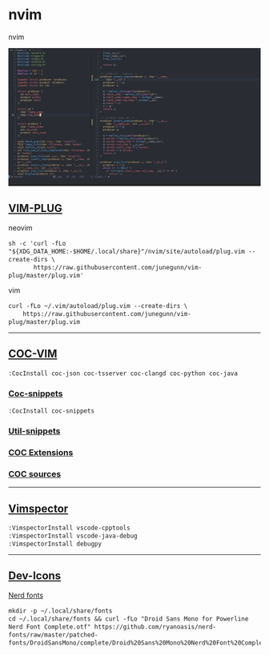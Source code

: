 # nvim
nvim

![image](Nvim.png)

## [VIM-PLUG](https://github.com/junegunn/vim-plug)

neovim

```
sh -c 'curl -fLo "${XDG_DATA_HOME:-$HOME/.local/share}"/nvim/site/autoload/plug.vim --create-dirs \
       https://raw.githubusercontent.com/junegunn/vim-plug/master/plug.vim'
```

vim

```
curl -fLo ~/.vim/autoload/plug.vim --create-dirs \
    https://raw.githubusercontent.com/junegunn/vim-plug/master/plug.vim
```
-------------------------------------------

## [COC-VIM](https://github.com/neoclide/coc.nvim)

```
:CocInstall coc-json coc-tsserver coc-clangd coc-python coc-java

```

### [Coc-snippets](https://github.com/neoclide/coc-snippets)

```
:CocInstall coc-snippets
```

### [Util-snippets](https://github.com/sirver/UltiSnips)

### [COC Extensions](https://github.com/neoclide/coc.nvim/wiki/Using-coc-extensions)

### [COC sources](https://github.com/neoclide/coc-sources)

--------------------------------------------------------------------------------------------------------

## [Vimspector](https://github.com/puremourning/vimspector#supported-languages)

```
:VimspectorInstall vscode-cpptools 
:VimspectorInstall vscode-java-debug 
:VimspectorInstall debugpy
```

--------------------------------------------------------------------------------------------------------

## [Dev-Icons](https://github.com/ryanoasis/vim-devicons)

[Nerd fonts](https://github.com/ryanoasis/nerd-fonts#font-installation)

```
mkdir -p ~/.local/share/fonts
cd ~/.local/share/fonts && curl -fLo "Droid Sans Mono for Powerline Nerd Font Complete.otf" https://github.com/ryanoasis/nerd-fonts/raw/master/patched-fonts/DroidSansMono/complete/Droid%20Sans%20Mono%20Nerd%20Font%20Complete.otf
```
